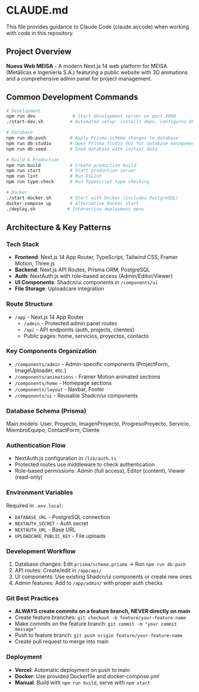 # CLAUDE.md

This file provides guidance to Claude Code (claude.ai/code) when working with code in this repository.

## Project Overview

**Nueva Web MEISA** - A modern Next.js 14 web platform for MEISA (Metálicas e Ingeniería S.A.) featuring a public website with 3D animations and a comprehensive admin panel for project management.

## Common Development Commands

```bash
# Development
npm run dev              # Start development server on port 3000
./start-dev.sh          # Automated setup: installs deps, configures DB, starts server

# Database
npm run db:push         # Apply Prisma schema changes to database
npm run db:studio       # Open Prisma Studio GUI for database management
npm run db:seed         # Seed database with initial data

# Build & Production
npm run build           # Create production build
npm run start           # Start production server
npm run lint            # Run ESLint
npm run type-check      # Run TypeScript type checking

# Docker
./start-docker.sh       # Start with Docker (includes PostgreSQL)
docker-compose up       # Alternative Docker start
./deploy.sh            # Interactive deployment menu
```

## Architecture & Key Patterns

### Tech Stack
- **Frontend**: Next.js 14 App Router, TypeScript, Tailwind CSS, Framer Motion, Three.js
- **Backend**: Next.js API Routes, Prisma ORM, PostgreSQL
- **Auth**: NextAuth.js with role-based access (Admin/Editor/Viewer)
- **UI Components**: Shadcn/ui components in `/components/ui`
- **File Storage**: Uploadcare integration

### Route Structure
- `/app` - Next.js 14 App Router
  - `/admin` - Protected admin panel routes
  - `/api` - API endpoints (auth, projects, clientes)
  - Public pages: home, servicios, proyectos, contacto

### Key Components Organization
- `/components/admin` - Admin-specific components (ProjectForm, ImageUploader, etc.)
- `/components/animations` - Framer Motion animated sections
- `/components/home` - Homepage sections
- `/components/layout` - Navbar, Footer
- `/components/ui` - Reusable Shadcn/ui components

### Database Schema (Prisma)
Main models: User, Proyecto, ImagenProyecto, ProgresoProyecto, Servicio, MiembroEquipo, ContactForm, Cliente

### Authentication Flow
- NextAuth.js configuration in `/lib/auth.ts`
- Protected routes use middleware to check authentication
- Role-based permissions: Admin (full access), Editor (content), Viewer (read-only)

### Environment Variables
Required in `.env.local`:
- `DATABASE_URL` - PostgreSQL connection
- `NEXTAUTH_SECRET` - Auth secret
- `NEXTAUTH_URL` - Base URL
- `UPLOADCARE_PUBLIC_KEY` - File uploads

### Development Workflow
1. Database changes: Edit `prisma/schema.prisma` → Run `npm run db:push`
2. API routes: Create/edit in `/app/api/`
3. UI components: Use existing Shadcn/ui components or create new ones
4. Admin features: Add to `/app/admin/` with proper auth checks

### Git Best Practices
- **ALWAYS create commits on a feature branch, NEVER directly on main**
- Create feature branches: `git checkout -b feature/your-feature-name`
- Make commits on the feature branch: `git commit -m "your commit message"`
- Push to feature branch: `git push origin feature/your-feature-name`
- Create pull request to merge into main

### Deployment
- **Vercel**: Automatic deployment on push to main
- **Docker**: Use provided Dockerfile and docker-compose.yml
- **Manual**: Build with `npm run build`, serve with `npm start`